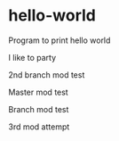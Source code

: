 # hello-world
Program to print hello world

I like to party

2nd branch mod test

Master mod test

Branch mod test

3rd mod attempt
